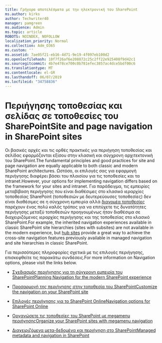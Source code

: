 ```yaml
---
title: Γρήγορα αποτελέσματα με την ηλεκτρονική του SharePoint
ms.author: kirks
author: Techwriter40
manager: pamgreen
ms.audience: Admin
ms.topic: article
ROBOTS: NOINDEX, NOFOLLOW
localization_priority: Normal
ms.collection: Adm_O365
ms.custom: ''
ms.assetid: 7ae05f21-eb16-4d71-9e19-4f097eb100d2
ms.openlocfilehash: 10f7f26af6e208872c25c2ff22e925408f9d42c1
ms.sourcegitcommit: 4b7e478ce700c0b781efec3857ac4dce5bdf00c6
ms.translationtype: MT
ms.contentlocale: el-GR
ms.lasthandoff: 06/07/2019
ms.locfileid: "34758836"
---
```

# <a name="site-and-page-navigation-in-sharepoint-sites"></a><span data-ttu-id="84b67-102">Περιήγησης τοποθεσίας και σελίδας σε τοποθεσίες του SharePoint</span><span class="sxs-lookup"><span data-stu-id="84b67-102">Site and page navigation in SharePoint sites</span></span>

<span data-ttu-id="84b67-103">Οι βασικές αρχές και τις ορθές πρακτικές για περιήγηση τοποθεσίας και σελίδας εφαρμόζονται εξίσου στην κλασική και σύγχρονη αρχιτεκτονική του SharePoint.</span><span class="sxs-lookup"><span data-stu-id="84b67-103">The fundamental principles and good practices for site and page navigation are equally applicable to both classic and modern SharePoint architectures.</span></span> <span data-ttu-id="84b67-104">Ωστόσο, οι επιλογές σας για εφαρμογή περιήγησης διαφέρει βάσει του πλαισίου για τις τοποθεσίες και τα intranet.</span><span class="sxs-lookup"><span data-stu-id="84b67-104">However, your options for implementing navigation differs based on the framework for your sites and intranet.</span></span> <span data-ttu-id="84b67-105">Για παράδειγμα, τις εμπειρίες μεταβίβαση περιήγησης που είναι διαθέσιμες στο κλασικό ιεραρχίες τοποθεσίας SharePoint (τοποθεσιών με δευτερεύουσες τοποθεσίες) δεν είναι διαθέσιμες σε η σύγχρονη εμπειρία αλλά [διανομέα τοποθεσίες](https://support.office.com/article/fe26ae84-14b7-45b6-a6d1-948b3966427f) παρέχουν ένας πολύ καλός τρόπος για να επιτύχετε τις δυνατότητες περιήγησης μεταξύ τοποθεσιών προηγουμένως ήταν διαθέσιμα σε διαχειριζόμενες ιεραρχίες περιήγησης και της τοποθεσίας στο κλασικό SharePoint.</span><span class="sxs-lookup"><span data-stu-id="84b67-105">For example, the inherited navigation experiences available in classic SharePoint site hierarchies (sites with subsites) are not available in the modern experience, but [hub sites](https://support.office.com/article/fe26ae84-14b7-45b6-a6d1-948b3966427f) provide a great way to achieve the cross-site navigation features previously available in managed navigation and site hierarchies in classic SharePoint.</span></span>

 <span data-ttu-id="84b67-106">Για περισσότερες πληροφορίες σχετικά με τις επιλογές περιήγησης, επισκεφθείτε τις παρακάτω συνδέσεις.</span><span class="sxs-lookup"><span data-stu-id="84b67-106">For more information on Navigation options, please visit the links below.</span></span>

 - [<span data-ttu-id="84b67-107">Σχεδιασμός περιήγησης για τη σύγχρονη εμπειρία του SharePoint</span><span class="sxs-lookup"><span data-stu-id="84b67-107">Planning Navigation for the modern SharePoint experience</span></span>](https://docs.microsoft.com/sharepoint/plan-navigation-modern-experience)

- [<span data-ttu-id="84b67-108">Προσαρμογή της περιήγησης στην τοποθεσία του SharePoint</span><span class="sxs-lookup"><span data-stu-id="84b67-108">Customize the navigation on your SharePoint site</span></span>](https://support.office.com/article/customize-the-navigation-on-your-sharepoint-site-3cd61ae7-a9ed-4e1e-bf6d-4655f0bf25ca)

- [<span data-ttu-id="84b67-109">Επιλογές περιήγησης για το SharePoint Online</span><span class="sxs-lookup"><span data-stu-id="84b67-109">Navigation options for SharePoint Online</span></span>](https://docs.microsoft.com/office365/enterprise/navigation-options-for-sharepoint-online)
 
- [<span data-ttu-id="84b67-110">Οργανώσετε τις τοποθεσίες του SharePoint με megamenu περιήγησης</span><span class="sxs-lookup"><span data-stu-id="84b67-110">Organize your SharePoint sites with megamenu navigation</span></span>](https://techcommunity.microsoft.com/t5/Microsoft-SharePoint-Blog/Organize-your-SharePoint-sites-with-megamenu-navigation-and-new/ba-p/328068)

- [<span data-ttu-id="84b67-111">Διαχειριζόμενα μετα-δεδομένα και περιήγηση στο SharePoint</span><span class="sxs-lookup"><span data-stu-id="84b67-111">Managed metadata and navigation in SharePoint</span></span>](https://docs.microsoft.com/sharepoint/dev/general-development/managed-metadata-and-navigation-in-sharepoint)


